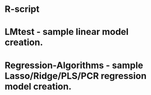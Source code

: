# R-script
#
# LMtest - sample linear model creation.
#
# Regression-Algorithms - sample Lasso/Ridge/PLS/PCR regression model creation.

